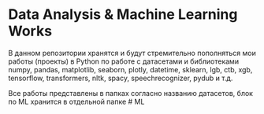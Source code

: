 # Data Analysis & Machine Learning Works
В данном репозитории хранятся и будут стремительно пополняться мои работы (проекты) в Python по работе с датасетами и библиотеками numpy, pandas, matplotlib, seaborn, plotly, datetime, sklearn, lgb, ctb, xgb, tensorflow, transformers, nltk, spacy, speechrecognizer, pydub и т.д.

Все работы представлены в папках согласно названию датасетов, блок по ML хранится в отдельной папке # ML
